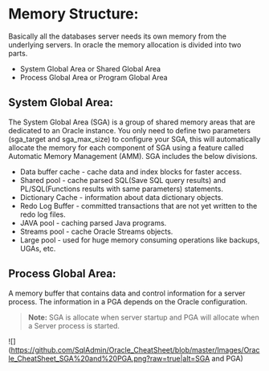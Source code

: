 # Memory Structure:  
Basically all the databases server needs its own memory from the underlying servers. In oracle the memory allocation is divided into two parts.  
 * System Global Area or Shared Global Area 
 * Process Global Area or Program Global Area 

## System Global Area: 

The System Global Area (SGA) is a group of shared memory areas that are dedicated to an Oracle instance.  You only need to define two parameters (sga_target and sga_max_size) to configure your SGA, this will automatically allocate the memory for each component of SGA using a feature called Automatic Memory Management (AMM). SGA includes the below divisions.  

* Data buffer cache - cache data and index blocks for faster access. 
* Shared pool - cache parsed SQL(Save SQL query results) and PL/SQL(Functions results with same parameters) statements. 
* Dictionary Cache - information about data dictionary objects. 
* Redo Log Buffer - committed transactions that are not yet written to the redo log files. 
* JAVA pool - caching parsed Java programs. 
* Streams pool - cache Oracle Streams objects. 
* Large pool - used for huge memory consuming operations like backups, UGAs, etc.  

## Process Global Area: 
 
A memory buffer that contains data and control information for a server process. The information in a PGA depends on the Oracle configuration. 

> **Note:**
SGA is allocate when server startup and PGA will allocate when a Server process is started.

![](https://github.com/SqlAdmin/Oracle_CheatSheet/blob/master/Images/Oracle_CheatSheet_SGA%20and%20PGA.png?raw=true|alt=SGA and PGA)

